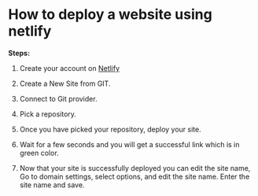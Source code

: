 # How to deploy a website using netlify

**Steps:**

1. Create your account on [Netlify](https://www.netlify.com/)

2. Create a New Site from GIT.

3. Connect to Git provider.

4. Pick a  repository.

5. Once you have picked your repository, deploy your site.

6. Wait for a few seconds and you will get a successful link which is in green color.

7. Now that your site is successfully deployed you can edit the site name, Go to domain settings, select options, and edit the site name. Enter the site name and save.
